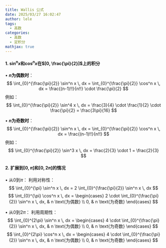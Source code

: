 ```yaml
---
title: Wallis 公式
date: 2025/03/27 16:02:47
author: lele
tags:
  - 高数
categories:
  - 高数
  - 定积分
mathjax: true
---
```

#### 1. $\sin^n x$和$\cos^n x$在$[0, \frac{\pi}{2}]$上的积分
• **$n$为偶数时**：
  $$
  \int_{0}^{\frac{\pi}{2}} \sin^n x \, dx = \int_{0}^{\frac{\pi}{2}} \cos^n x \, dx = \frac{(n-1)!!}{n!!} \cdot \frac{\pi}{2}
  $$
  例如：
  $$
  \int_{0}^{\frac{\pi}{2}} \sin^4 x \, dx = \frac{3}{4} \cdot \frac{1}{2} \cdot \frac{\pi}{2} = \frac{3\pi}{16}
  $$

• **$n$为奇数时**：
  $$
  \int_{0}^{\frac{\pi}{2}} \sin^n x \, dx = \int_{0}^{\frac{\pi}{2}} \cos^n x \, dx = \frac{(n-1)!!}{n!!}
  $$
  例如：
  $$
  \int_{0}^{\frac{\pi}{2}} \sin^3 x \, dx = \frac{2}{3} \cdot 1 = \frac{2}{3}
  $$

#### 2. 扩展到$[0, \pi]$和$[0, 2\pi]$的情况
• 从$0$到$\pi$：
  利用对称性：
  $$
  \int_{0}^{\pi} \sin^n x \, dx = 2 \int_{0}^{\frac{\pi}{2}} \sin^n x \, dx
  $$
  $$
  \int_{0}^{\pi} \cos^n x \, dx = 
  \begin{cases}
  2 \cdot \int_{0}^{\frac{\pi}{2}} \sin^n x \, dx, & n \text{为偶数} \\
  0, & n \text{为奇数}
  \end{cases}
  $$

• 从$0$到$2\pi$：
  利用周期性：
  $$
  \int_{0}^{2\pi} \sin^n x \, dx = 
  \begin{cases}
  4 \cdot \int_{0}^{\frac{\pi}{2}} \sin^n x \, dx, & n \text{为偶数} \\
  0, & n \text{为奇数}
  \end{cases}
  $$
  $$
  \int_{0}^{2\pi} \cos^n x \, dx = 
  \begin{cases}
  4 \cdot \int_{0}^{\frac{\pi}{2}} \sin^n x \, dx, & n \text{为偶数} \\
  0, & n \text{为奇数}
  \end{cases}
  $$
